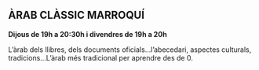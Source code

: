## ÀRAB CLÀSSIC MARROQUÍ

**Dijous de 19h a 20:30h i divendres de 19h a 20h**

L’àrab dels llibres, dels documents oficials…l’abecedari, aspectes culturals, tradicions…L’àrab més tradicional per aprendre des de 0.
